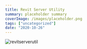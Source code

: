 ```yaml
---
title: Revit Server Utility
summary: placeholder summary
coverImage: /images/placeholder.png
tags: ["uncategorized"]
date: "2020-10-26"
---
```


![revitserverutil](http://www.ericanastas.com/wp-content/uploads/2016/11/RevitServerUtil.png)
